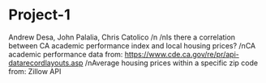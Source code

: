 # Project-1
Andrew Desa, John Palalia, Chris Catolico
/n
/nIs there a correlation between CA academic performance index and local housing prices?
/nCA academic performance data from: https://www.cde.ca.gov/re/pr/api-datarecordlayouts.asp
/nAverage housing prices within a specific zip code from: Zillow API
